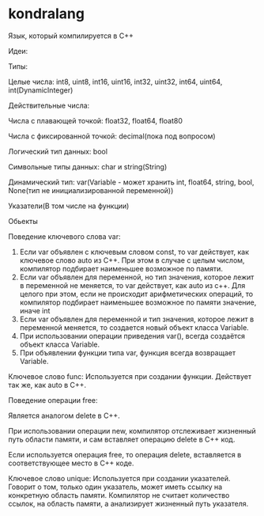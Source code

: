 # kondralang

Язык, который компилируется в C++

Идеи:

Типы:

Целые числа: int8, uint8, int16, uint16, int32, uint32, int64, uint64, int(DynamicInteger)

Действительные числа:

Числа с плавающей точкой: float32, float64, float80

Числа с фиксированной точкой: decimal(пока под вопросом)

Логический тип данных: bool

Символьные типы данных: char и string(String)

Динамический тип: var(Variable - может хранить int, float64, string, bool, None(тип не инициализированной переменной))

Указатели(В том числе на функции)

Обьекты

Поведение ключевого слова var:

1) Если var объявлен с ключевым словом const, то var действует, как ключевое слово auto из C++. При этом в случае с целым числом, компилятор подбирает наименьшее возможное по памяти.
2) Если var объявлен для переменной, но тип значения, которое лежит в переменной не меняется, то var действует, как auto из c++. Для целого при этом, если не происходит арифметических операций, то компилятор подбирает наименьшее возможное по памяти значение, иначе int
3) Если var объявлен для переменной и тип значения, которое лежит в переменной меняется, то создается новый объект класса Variable.
4) При использовании операции приведения var(), всегда создаётся объект класса Variable.
5) При объявлении функции типа var, функция всегда возвращает Variable.

Ключевое слово func:
 Используется при создании функции. Действует так же, как auto в C++.

Поведение операции free:

Является аналогом delete в C++.

При использовании операции new, компилятор отслеживает жизненный путь области памяти, и сам вставляет операцию delete в C++ код.

Если используется операция free, то операция delete, вставляется в соответствующее место в C++ коде. 

Ключевое слово unique: Используется при создании указателей. Говорит о том, только один указатель, может иметь ссылку на конкретную область памяти. Компилятор не считает количество ссылок, на область памяти, а анализирует жизненный путь указателя. 
